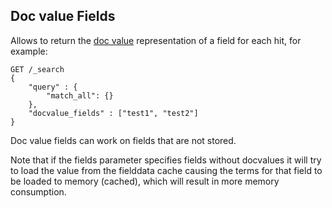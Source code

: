 ## Doc value Fields

Allows to return the [doc value](doc-values.html) representation of a field for each hit, for example:
    
    
    GET /_search
    {
        "query" : {
            "match_all": {}
        },
        "docvalue_fields" : ["test1", "test2"]
    }

Doc value fields can work on fields that are not stored.

Note that if the fields parameter specifies fields without docvalues it will try to load the value from the fielddata cache causing the terms for that field to be loaded to memory (cached), which will result in more memory consumption.
